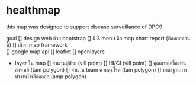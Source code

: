 # healthmap
this map was designed to support disease surveillance of DPC9


goal
[] design web ด้วย bootstrap 
[] มี 3 menu คือ map chart report (คิดออกตอนนี้)
[] เลือก map framework  
  [] google map api
  [] leaflet
  [] openlayers
* layer ใน map
  [] จำนวนผู้ป่วย (vill point)
  [] HI/CI (vill point)
  [] คุณภาพเครื่องพ่นสารเคมี (tam polygon)
  [] จำนวน team ควบคุมโรค (tam polygon)
  [] มาตรฐานการทำงานไข้เลือดออก (amp polygon)
 
